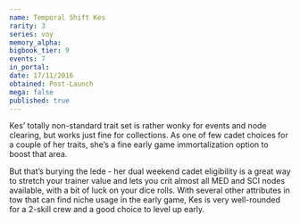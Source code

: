 ```yaml
---
name: Temporal Shift Kes
rarity: 3
series: voy
memory_alpha:
bigbook_tier: 9
events: 7
in_portal:
date: 17/11/2016
obtained: Post-Launch
mega: false
published: true
---
```


Kes’ totally non-standard trait set is rather wonky for events and node clearing, but works just fine for collections. As one of few cadet choices for a couple of her traits, she’s a fine early game immortalization option to boost that area.

But that’s burying the lede - her dual weekend cadet eligibility is a great way to stretch your trainer value and lets you crit almost all MED and SCI nodes available, with a bit of luck on your dice rolls. With several other attributes in tow that can find niche usage in the early game, Kes is very well-rounded for a 2-skill crew and a good choice to level up early.
